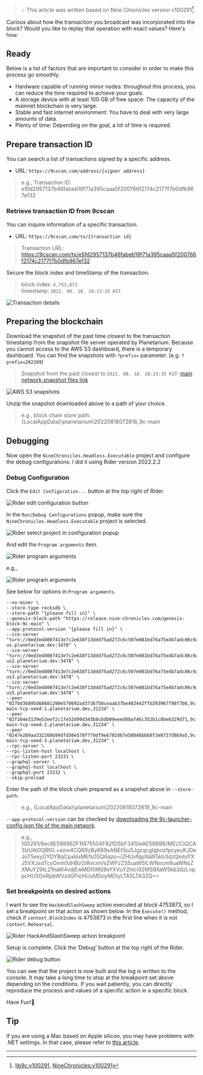 > 💡 This article was written based on Nine Chronicles version v100291[^v100291].

Curious about how the transaction you broadcast was incorporated into the block?
Would you like to replay that operation with exact values?
Here's how.

## Ready

Below is a list of factors that are important to consider in order to make this process go smoothly.

- Hardware capable of running minor nodes: throughout this process, you can reduce the time required to achieve your goals.
- A storage device with at least 100 GB of free space: The capacity of the mainnet blockchain is very large.
- Stable and fast internet environment: You have to deal with very large amounts of data.
- Plenty of time: Depending on the goal, a lot of time is required.

## Prepare transaction ID

You can search a list of transactions signed by a specific address.

- URL: `https://9cscan.com/address/{signer address}`

> e.g., Transaction ID: e5fd2957137b46fabeb19f71a395caaa5f200766f2174c2177f7b0dfb967ef32

### Retrieve transaction ID from 9cscan

You can inquire information of a specific transaction.

- URL: `https://9cscan.com/tx/{transaction id}`

> Transaction URL: https://9cscan.com/tx/e5fd2957137b46fabeb19f71a395caaa5f200766f2174c2177f7b0dfb967ef32

Secure the block index and timeStamp of the transaction.

> block index: `4,753,873`</br>
> timestamp: `2022. 08. 18. 18:33:35 KST`

![Transaction details](/images/en/forum-trunk/replay-of-transactions-incorporated-into-blocks/image.png)

## Preparing the blockchain

Download the snapshot of the past time closest to the transaction timestamp from the snapshot file server operated by Planetarium. Because you cannot access to the AWS S3 dashboard, there is a temporary dashboard. You can find the snapshots with `?prefix=` parameter. (e.g. `?prefix=202209`)

> Snapshot from the past closest to `2022. 08. 18. 18:33:35 KST`: [main network snapshot files link](https://moreal.github.io/planetarium-9c-snapshots-dashboard/?prefix=20220818)

![AWS S3 snapshots](/images/en/forum-trunk/replay-of-transactions-incorporated-into-blocks/image-1.png)

Unzip the snapshot downloaded above to a path of your choice.

> e.g., block chain store path: {LocalAppData}\planetarium\20220818072818_9c-main

## Debugging

Now open the `NineChronicles.Headless.Executable` project and configure the debug configurations. I did it using Rider version 2022.2.2

### Debug Configuration

Click the `Edit Configuration...` button at the top right of Rider.

![Rider edit configuration button](/images/en/forum-trunk/replay-of-transactions-incorporated-into-blocks/image-2.png)

In the `Run/Debug Configurations` popup, make sure the `NineChronicles.Headless.Executable` project is selected.

![Rider select project in configuration popup](/images/en/forum-trunk/replay-of-transactions-incorporated-into-blocks/image-3.png)

And edit the `Program arguments` item.

![Rider program arguments](/images/en/forum-trunk/replay-of-transactions-incorporated-into-blocks/image-4.png)

e.g.,

![Rider program arguments](/images/en/forum-trunk/replay-of-transactions-incorporated-into-blocks/image-5.png)

See below for options in `Program arguments`.

```text
--no-miner \
--store-type rocksdb \
--store-path "{please fill in}" \
--genesis-block-path "https://release.nine-chronicles.com/genesis-block-9c-main" \
--app-protocol-version "{please fill in}" \
--ice-server "turn://0ed3e48007413e7c2e638f13ddd75ad272c6c507e081bd76a75e4b7adc86c9af:0apejou+ycZFfwtREeXFKdfLj2gCclKzz5ZJ49Cmy6I=@turn-us.planetarium.dev:3478" \
--ice-server "turn://0ed3e48007413e7c2e638f13ddd75ad272c6c507e081bd76a75e4b7adc86c9af:0apejou+ycZFfwtREeXFKdfLj2gCclKzz5ZJ49Cmy6I=@turn-us2.planetarium.dev:3478" \
--ice-server "turn://0ed3e48007413e7c2e638f13ddd75ad272c6c507e081bd76a75e4b7adc86c9af:0apejou+ycZFfwtREeXFKdfLj2gCclKzz5ZJ49Cmy6I=@turn-us3.planetarium.dev:3478" \
--ice-server "turn://0ed3e48007413e7c2e638f13ddd75ad272c6c507e081bd76a75e4b7adc86c9af:0apejou+ycZFfwtREeXFKdfLj2gCclKzz5ZJ49Cmy6I=@turn-us5.planetarium.dev:3478" \
--peer "027bd36895d68681290e570692ad3736750ceaab37be402442ffb203967f98f7b6,9c-main-tcp-seed-1.planetarium.dev,31234" \
--peer "02f164e3139e53eef2c17e52d99d343b8cbdb09eeed88af46c352b1c8be6329d71,9c-main-tcp-seed-2.planetarium.dev,31234" \
--peer "0247e289aa332260b99dfd50e578f779df9e6702d67e50848bb68f3e0737d9b9a5,9c-main-tcp-seed-3.planetarium.dev,31234" \
--rpc-server \
--rpc-listen-host localhost \
--rpc-listen-port 23231 \
--graphql-server \
--graphql-host localhost \
--graphql-port 23232 \
--skip-preload
```

Enter the path of the block chain prepared as a snapshot above in `--store-path`.

> e.g., {LocalAppData}\planetarium\20220818072818_9c-main

`--app-protocol-version` can be checked by [downloading the 9c-launcher-config.json file of the main network](https://download.nine-chronicles.com/9c-launcher-config.json).

> e.g., 100291/6ec8E598962F1f475504F82fD5bF3410eAE58B9B/MEUCIQCA3lzUAt0QBfG.+ezw4CQ69zBy669sANEt5juSJgzqcgIgbozfpcyeuKJDeJoT5exyGYDYBqCpxklsMEfs0SQ6qzo=/ZHUxNjpXaW5kb3dzQmluYXJ5VXJsdTcyOmh0dHBzOi8vcmVsZWFzZS5uaW5lLWNocm9uaWNsZXMuY29tL21haW4vdjEwMDI5MS9sYXVuY2hlci92MS9XaW5kb3dzLnppcHU5OnRpbWVzdGFtcHUxMDoyMDIyLTA5LTA3ZQ==

### Set breakpoints on desired actions

I want to see the `HackAndSlashSweep` action executed at block 4753873, so I set a breakpoint on that action as shown below. In the `Execute()` method, check if `context.BlockIndex` is 4753873 in the first line when it is not `context.Rehearsal`.

![Rider HackAndSlashSweep action breakpoint](/images/en/forum-trunk/replay-of-transactions-incorporated-into-blocks/image-6.png)

Setup is complete. Click the ‘Debug’ button at the top right of the Rider.

![Rider debug button](/images/en/forum-trunk/replay-of-transactions-incorporated-into-blocks/image-7.png)

You can see that the project is now built and the log is written to the console.
It may take a long time to stop at the breakpoint set above depending on the conditions.
If you wait patiently, you can directly reproduce the process and values of a specific action in a specific block.

Have Fun!🤞

## Tip

If you are using a Mac based on Apple silicon, you may have problems with .NET settings. In that case, please refer to [this article](./issues-with-net-sdk-on-m1-mac).

---

[^v100291]: [lib9c:v100291][lib9c-v100291], [NineChronicles:v100291][9c-unity-v100291]

[lib9c-v100291]: https://www.github.com/planetarium/lib9c/tree/v100291

[9c-unity-v100291]: https://www.github.com/planetarium/NineChronicles/tree/v100291
